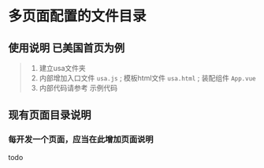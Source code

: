 # 多页面配置的文件目录

## 使用说明 已美国首页为例
> 1. 建立usa文件夹
> 2. 内部增加入口文件 `usa.js` ; 模板html文件 `usa.html` ; 装配组件 `App.vue`
> 3. 内部代码请参考 示例代码

## 现有页面目录说明
### 每开发一个页面，应当在此增加页面说明
todo
